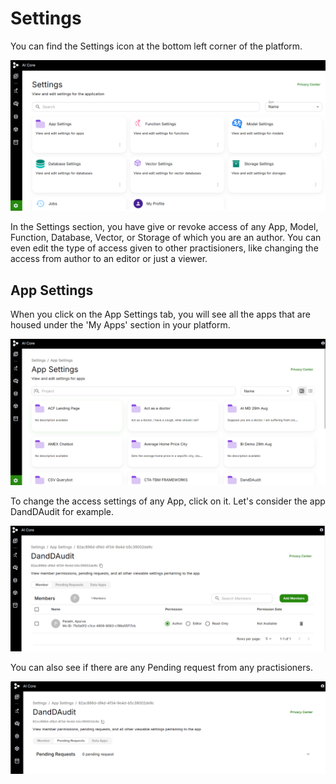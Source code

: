 # Settings
You can find the Settings icon at the bottom left corner of the platform.

![Settings](../../static/img/Settings.png)

In the Settings section, you have give or revoke access of any App, Model, Function, Database, Vector, or Storage of which you are an author.
You can even edit the type of access given to other practisioners, like changing the access from author to an editor or just a viewer.

## App Settings

When you click on the App Settings tab, you will see all the apps that are housed under the 'My Apps' section in your platform.

![AppSettings](../../static/img/Applist.png)

To change the access settings of any App, click on it. Let's consider the app DandDAudit for example.

![Member](../../static/img/Members.png)


You can also see if there are any Pending request from any practisioners.

![Pendingrequest](../../static/img/Pendingrequest.png)

